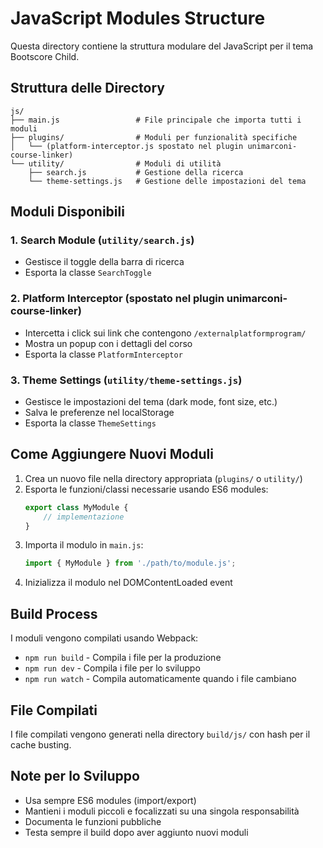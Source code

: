 # JavaScript Modules Structure

Questa directory contiene la struttura modulare del JavaScript per il tema Bootscore Child.

## Struttura delle Directory

```
js/
├── main.js                 # File principale che importa tutti i moduli
├── plugins/                # Moduli per funzionalità specifiche
│   └── (platform-interceptor.js spostato nel plugin unimarconi-course-linker)
└── utility/                # Moduli di utilità
    ├── search.js           # Gestione della ricerca
    └── theme-settings.js   # Gestione delle impostazioni del tema
```

## Moduli Disponibili

### 1. Search Module (`utility/search.js`)
- Gestisce il toggle della barra di ricerca
- Esporta la classe `SearchToggle`

### 2. Platform Interceptor (spostato nel plugin unimarconi-course-linker)
- Intercetta i click sui link che contengono `/externalplatformprogram/`
- Mostra un popup con i dettagli del corso
- Esporta la classe `PlatformInterceptor`

### 3. Theme Settings (`utility/theme-settings.js`)
- Gestisce le impostazioni del tema (dark mode, font size, etc.)
- Salva le preferenze nel localStorage
- Esporta la classe `ThemeSettings`

## Come Aggiungere Nuovi Moduli

1. Crea un nuovo file nella directory appropriata (`plugins/` o `utility/`)
2. Esporta le funzioni/classi necessarie usando ES6 modules:
   ```javascript
   export class MyModule {
       // implementazione
   }
   ```
3. Importa il modulo in `main.js`:
   ```javascript
   import { MyModule } from './path/to/module.js';
   ```
4. Inizializza il modulo nel DOMContentLoaded event

## Build Process

I moduli vengono compilati usando Webpack:
- `npm run build` - Compila i file per la produzione
- `npm run dev` - Compila i file per lo sviluppo
- `npm run watch` - Compila automaticamente quando i file cambiano

## File Compilati

I file compilati vengono generati nella directory `build/js/` con hash per il cache busting.

## Note per lo Sviluppo

- Usa sempre ES6 modules (import/export)
- Mantieni i moduli piccoli e focalizzati su una singola responsabilità
- Documenta le funzioni pubbliche
- Testa sempre il build dopo aver aggiunto nuovi moduli